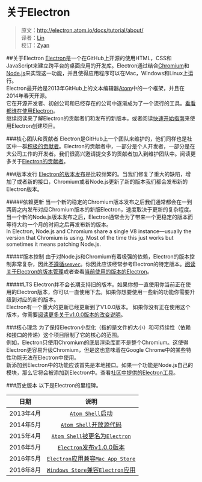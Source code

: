 # 关于Electron

> 原文：http://electron.atom.io/docs/tutorial/about/   
译者：[Lin]()   
校订：[Zyan](https://github.com/irockyan)   

##关于Electron
[Electron](http://electron.atom.io/)是一个在GitHub上开源的使用HTML，CSS和JavaScript来建立跨平台的桌面应用的开发库。Electron通过结合[Chromium](https://www.chromium.org/Home)和[Node.js](https://nodejs.org)来实现这一功能，并且使得应用程序可以在Mac，Windows和Linux上运行。   
Electron最开始是2013年GitHub上的文本编辑器[Atom](https://atom.io/)中的一个框架，并且在2014年春天开源。   
它在开源开发者、初创公司和已经存在的公司中逐渐成为了一个流行的工具。[看看都谁在使用Electron](http://electron.atom.io/apps/)。   
继续阅读来了解Electron的贡献者们和发布的新版本，或者阅读[快速开始指南](section15.html)来使用Electron创建项目。


###核心团队和贡献者
Electron是GitHub上一个团队来维护的，他们同样也是社区中一群[积极的贡献者](https://github.com/electron/electron/graphs/contributors)。Electron的贡献者中，一部分是个人开发者，一部分是在大公司工作的开发者。我们很高兴邀请提交多的贡献者加入到维护团队中。阅读更多关于[Electron的贡献者](https://github.com/electron/electron/blob/master/CONTRIBUTING.md)。


###版本发行
[Electron的版本发布](https://github.com/electron/electron/releases)是比较频繁的。当我们修复了重大的缺陷，增加了或者新的接口，Chromium或者Node.js更新了新的版本我们都会发布新的Electron版本。

#####依赖更新
当一个新的稳定的Chromium版本发布之后我们通常都会在一到两周之内发布对应Chromium版本的新版Electron，速度取决于更新的复杂程度。   
当一个新的Node.js版本发布之后，Electron通常会为了带来一个更稳定的版本而等待大约一个月的时间之后再发布新的版本。   
In Electron, Node.js and Chromium share a single V8 instance—usually the version that Chromium is using. Most of the time this just works but sometimes it means patching Node.js.

#####版本控制
由于对Node.js和Chromium有着极强的依赖，Electron的版本控制非常复杂，因此[不遵循`semver`](http://semver.org/)。你因此应该经常参考Electron的特定版本。[阅读关于Electron的版本管理](http://electron.atom.io/docs/tutorial/electron-versioning/)或者查看[当前使用的版本的Electron](https://electron.atom.io/#electron-versions)。

#####LTS
Electron并不会长期支持旧的版本。如果你想一直使用你当前正在使用的Electron版本，你可以一直使用下去。如果你想要使用一些新的功能你需要升级到对应的新的版本。   
Electron有一个重大的更新已经更新到了V1.0.0版本。 如果你没有正在使用这个版本，你需要[阅读更多关于v1.0.0版本的改变说明](http://electron.atom.io/blog/2016/05/11/electron-1-0)。

###核心理念
为了保持Electron小型化（指的是文件的大小）和可持续性（依赖和接口的传递）这个项目限制了它的核心的范围。   
例如，Electron只使用Chromium的底层渲染库而不是整个Chromium。这使得Electron更容易升级Chromium，但是这也意味着在Google Chrome中的某些特性功能无法在Electron中使用。   
新添加到Electron中的功能应该首先是本地接口。如果一个功能是Node.js自己的模块，那么它将会被添加到Electron中。查看[社区中提供的Electron工具](http://electron.atom.io/community)。

###历史版本
以下是Electron的里程碑。

| 日期 | 说明 |
|:---:|:---:|
| 2013年4月 |  	[`Atom Shell`启动](https://github.com/electron/electron/commit/6ef8875b1e93787fa9759f602e7880f28e8e6b45) |
| 2014年5月 | [`Atom Shell`开放源代码](http://blog.atom.io/2014/05/06/atom-is-now-open-source.html) |
| 2015年4月 | [`Atom Shell`被更名为`Electron`](https://github.com/electron/electron/pull/1389) |
| 2016年5月 | [`Electron`发布v1.0.0版本](http://electron.atom.io/blog/2016/05/11/electron-1-0) |
| 2016年5月 | [`Electron`应用兼容`Mac App Store`](http://electron.atom.io/docs/tutorial/mac-app-store-submission-guide) |
| 2016年8月 | [`Windows Store`兼容`Electron`应用](http://electron.atom.io/docs/tutorial/windows-store-guide) |